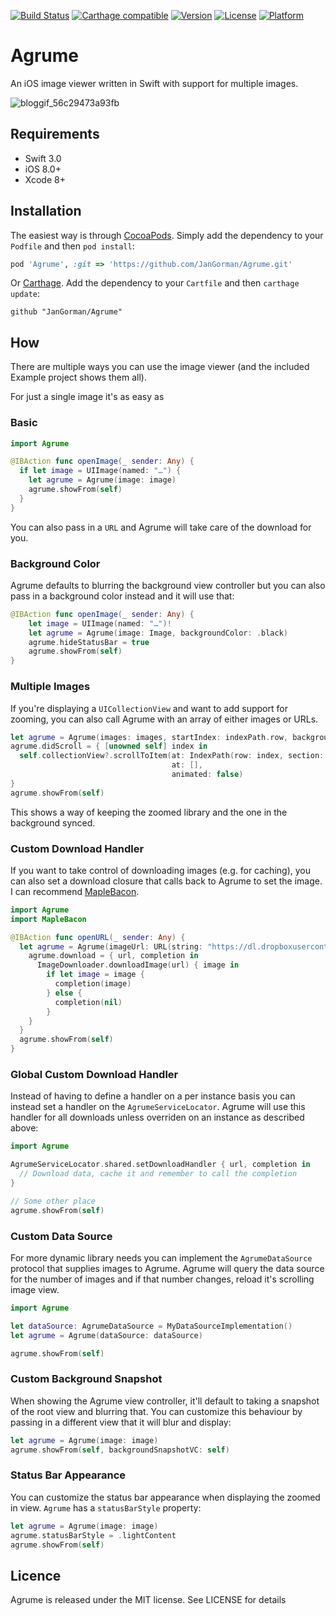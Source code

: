 [![Build Status](https://travis-ci.org/JanGorman/Agrume.svg?branch=master)](https://travis-ci.org/JanGorman/Agrume) [![Carthage compatible](https://img.shields.io/badge/Carthage-compatible-4BC51D.svg?style=flat)](https://github.com/Carthage/Carthage)
[![Version](https://img.shields.io/cocoapods/v/Agrume.svg?style=flat)](http://cocoapods.org/pods/Agrume)
[![License](https://img.shields.io/cocoapods/l/Agrume.svg?style=flat)](http://cocoapods.org/pods/Agrume)
[![Platform](https://img.shields.io/cocoapods/p/Agrume.svg?style=flat)](http://cocoapods.org/pods/Agrume)

# Agrume

An iOS image viewer written in Swift with support for multiple images.

![bloggif_56c29473a93fb](https://cloud.githubusercontent.com/assets/6511079/13066215/95c8186a-d418-11e5-81df-19f0c831d099.gif)


## Requirements

- Swift 3.0
- iOS 8.0+
- Xcode 8+

## Installation

The easiest way is through [CocoaPods](http://cocoapods.org). Simply add the dependency to your `Podfile` and then `pod install`:

```ruby
pod 'Agrume', :git => 'https://github.com/JanGorman/Agrume.git'
```

Or [Carthage](https://github.com/Carthage/Carthage). Add the dependency to your `Cartfile` and then `carthage update`:

```ogdl
github "JanGorman/Agrume"
```

## How

There are multiple ways you can use the image viewer (and the included Example project shows them all).

For just a single image it's as easy as

### Basic

```swift
import Agrume

@IBAction func openImage(_ sender: Any) {
  if let image = UIImage(named: "…") {
	let agrume = Agrume(image: image)
	agrume.showFrom(self)	
  }
}
```

You can also pass in a `URL` and Agrume will take care of the download for you.

### Background Color

Agrume defaults to blurring the background view controller but you can also pass in a background color instead and it will use that:

```swift
@IBAction func openImage(_ sender: Any) {
	let image = UIImage(named: "…")!
	let agrume = Agrume(image: Image, backgroundColor: .black)
	agrume.hideStatusBar = true
	agrume.showFrom(self)
}
```

### Multiple Images

If you're displaying a `UICollectionView` and want to add support for zooming, you can also call Agrume with an array of either images or URLs.

```swift
let agrume = Agrume(images: images, startIndex: indexPath.row, backgroundBlurStyle: .light)
agrume.didScroll = { [unowned self] index in
  self.collectionView?.scrollToItem(at: IndexPath(row: index, section: 0),
                                    at: [],
                                    animated: false)
}
agrume.showFrom(self)
```

This shows a way of keeping the zoomed library and the one in the background synced.

### Custom Download Handler

If you want to take control of downloading images (e.g. for caching), you can also set a download closure that calls back to Agrume to set the image. I can recommend [MapleBacon](https://github.com/zalando/MapleBacon).

```swift
import Agrume
import MapleBacon

@IBAction func openURL(_ sender: Any) {
  let agrume = Agrume(imageUrl: URL(string: "https://dl.dropboxusercontent.com/u/512759/MapleBacon.png")!, backgroundBlurStyle: .light)
	agrume.download = { url, completion in
	  ImageDownloader.downloadImage(url) { image in
		if let image = image {
		  completion(image)
		} else {
		  completion(nil)
		}
	}
  }
  agrume.showFrom(self)
}
```

### Global Custom Download Handler

Instead of having to define a handler on a per instance basis you can instead set a handler on the `AgrumeServiceLocator`. Agrume will use this handler for all downloads unless overriden on an instance as described above:

```swift
import Agrume

AgrumeServiceLocator.shared.setDownloadHandler { url, completion in
  // Download data, cache it and remember to call the completion
}

// Some other place
agrume.showFrom(self)

```

### Custom Data Source

For more dynamic library needs you can implement the `AgrumeDataSource` protocol that supplies images to Agrume. Agrume will query the data source for the number of images and if that number changes, reload it's scrolling image view.

```swift
import Agrume

let dataSource: AgrumeDataSource = MyDataSourceImplementation()
let agrume = Agrume(dataSource: dataSource)

agrume.showFrom(self)

```

### Custom Background Snapshot

When showing the Agrume view controller, it'll default to taking a snapshot of the root view and blurring that. You can customize this behaviour by passing in a different view that it will blur and display:

```swift
let agrume = Agrume(image: image)
agrume.showFrom(self, backgroundSnapshotVC: self)

```

### Status Bar Appearance

You can customize the status bar appearance when displaying the zoomed in view. `Agrume` has a `statusBarStyle` property:

```swift
let agrume = Agrume(image: image)
agrume.statusBarStyle = .lightContent
agrume.showFrom(self)
```

## Licence

Agrume is released under the MIT license. See LICENSE for details
